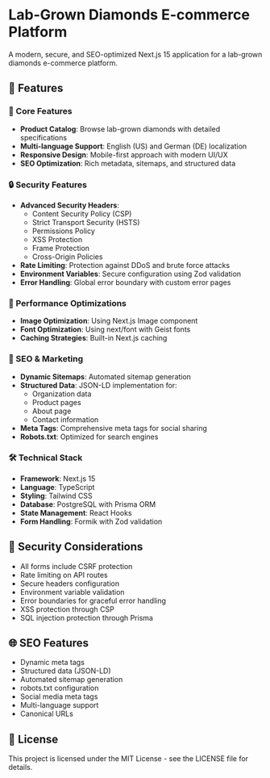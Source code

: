 # Lab-Grown Diamonds E-commerce Platform

A modern, secure, and SEO-optimized Next.js 15 application for a lab-grown diamonds e-commerce platform.

## 🌟 Features

### 💎 Core Features

- **Product Catalog**: Browse lab-grown diamonds with detailed specifications
- **Multi-language Support**: English (US) and German (DE) localization
- **Responsive Design**: Mobile-first approach with modern UI/UX
- **SEO Optimization**: Rich metadata, sitemaps, and structured data

### 🔒 Security Features

- **Advanced Security Headers**:
  - Content Security Policy (CSP)
  - Strict Transport Security (HSTS)
  - Permissions Policy
  - XSS Protection
  - Frame Protection
  - Cross-Origin Policies
- **Rate Limiting**: Protection against DDoS and brute force attacks
- **Environment Variables**: Secure configuration using Zod validation
- **Error Handling**: Global error boundary with custom error pages

### 🚀 Performance Optimizations

- **Image Optimization**: Using Next.js Image component
- **Font Optimization**: Using next/font with Geist fonts
- **Caching Strategies**: Built-in Next.js caching

### 🎯 SEO & Marketing

- **Dynamic Sitemaps**: Automated sitemap generation
- **Structured Data**: JSON-LD implementation for:
  - Organization data
  - Product pages
  - About page
  - Contact information
- **Meta Tags**: Comprehensive meta tags for social sharing
- **Robots.txt**: Optimized for search engines

### 🛠 Technical Stack

- **Framework**: Next.js 15
- **Language**: TypeScript
- **Styling**: Tailwind CSS
- **Database**: PostgreSQL with Prisma ORM
- **State Management**: React Hooks
- **Form Handling**: Formik with Zod validation

## 🔐 Security Considerations

- All forms include CSRF protection
- Rate limiting on API routes
- Secure headers configuration
- Environment variable validation
- Error boundaries for graceful error handling
- XSS protection through CSP
- SQL injection protection through Prisma

## 🌐 SEO Features

- Dynamic meta tags
- Structured data (JSON-LD)
- Automated sitemap generation
- robots.txt configuration
- Social media meta tags
- Multi-language support
- Canonical URLs

## 📄 License

This project is licensed under the MIT License - see the LICENSE file for details.
